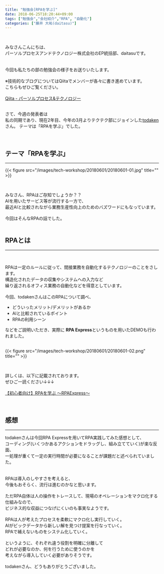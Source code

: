 ```yaml
---
title: "勉強会[RPAを学ぶ]"
date: 2018-06-25T18:20:44+09:00
tags: ["勉強会","会社紹介","RPA", "自動化"]
categories: ["藤井 大祐(daitasu)"]
---
```


<br>

みなさんこんにちは、<br>
パーソルプロセスアンドテクノロジー株式会社のEP統括部、daitasuです。<br><br>
<br>
今回も私たちの部の勉強会の様子をお送りいたします。<br>
<br>
※技術的なブログについてはQiitaでメンバーが各々に書き進めています。<br>
こちらもぜひご覧ください。<br>
<br>
[Qiita - パーソルプロセス&テクノロジー](https://qiita.com/organizations/persol-pt)<br>
<br>

さて、今週の発表者は<br>
私の同期であり、現在2年目、今年の3月よりテクテク部にジョインした[todaken](https://qiita.com/todaken)さん。
テーマは「RPAを学ぶ」でした。<br>
<br>
<br>

## テーマ「RPAを学ぶ」
---

{{< figure src="/images/tech-workshop/20180601/20180601-01.jpg" title="" >}}<br>

<br>

みなさん、RPAはご存知でしょうか？？<br>
AIを用いたサービス等が流行する一方で、<br>
最近AIと比較されながら業務生産性向上のためのバズワードにもなっています。<br>
<br>
今回はそんなRPAの話でした。<br>
<br>

## RPAとは
---

<br>

RPAは一定のルールに従って、間接業務を自動化するテクノロジーのことをさします。<br>
構造化されたデータの収集やシステムへの入力など<br>
繰り返されるオフィス業務の自動化などを得意としています。<br>
<br>
今回、todakenさんはこのRPAについて調べ、<br>

* どういったメリット/デメリットがあるか
* AIと比較されているポイント
* RPAの利用シーン

などをご説明いただき、実際に **RPA Express**というものを用いたDEMOも行われました。<br>
<br>

{{< figure src="/images/tech-workshop/20180601/20180601-02.png" title="" >}}<br>

<br>


詳しくは、以下に記載されております。<br>
ぜひご一読ください↓↓↓<br>
<br>
[【初心者向け】RPAを学ぶ ～RPAExpress～](https://qiita.com/todaken/items/79167f0d930c60007e20)
<br>
<br>
<br>

## 感想
---

todakenさんは今回RPA Expressを用いてRPA実践してみた感想として、<br>
コーディング(いくつかあるアクションをドラッグし、組み立てていく)が楽な反面、<br>
一処理が重くて一定の実行時間が必要になることが課題だと述べられていました。<br>
<br>
<br>
RPAは導入のしやすさを考えると、<br>
今後もおそらく、流行は進むのかなと思います。<br>
<br>
ただRPA自体は人の操作をトレースして、現場のオペレーションをマクロ化する仕組みなので、<br>
ビジネス的な収益につなげにくいのも事実なようです。<br>
<br>
RPAは人が考えたプロセスを柔軟にマクロ化し実行していく。<br>
AIがビックデータから新しい解を見つけ提案を行なっていく。<br>
RPAで補えないものをシステム化していく。<br>
<br>
というように、それぞれ違う役割を明確に分離して<br>
どれが必要なのか、何を行うために使うのかを<br>
考えながら導入していく必要がありそうです。<br>
<br>
todakenさん、どうもありがとうございました。<br>
<br><br><br>